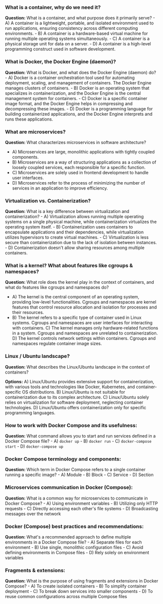 ### What is a container, why do we need it?
**Question:** What is a container, and what purpose does it primarily serve?
	- A) A container is a lightweight, portable, and isolated environment used to run applications, ensuring consistency across different computing environments.
	- B) A container is a hardware-based virtual machine for running multiple operating systems simultaneously.
	- C) A container is a physical storage unit for data on a server.
	- D) A container is a high-level programming construct used in software development.
### What is Docker, the Docker Engine (daemon)?
**Question:** What is Docker, and what does the Docker Engine (daemon) do?
	- A) Docker is a container orchestration tool used for automating deployment, scaling, and management of containers. The Docker Engine manages clusters of containers.
	- B) Docker is an operating system that specializes in containerization, and the Docker Engine is the central management system for containers.
	- C) Docker is a specific container image format, and the Docker Engine helps in compressing and decompressing these images.
	- D) Docker is a programming language for building containerized applications, and the Docker Engine interprets and runs these applications.

### What are microservices?
**Question:** What characterizes microservices in software architecture?
- A) Microservices are large, monolithic applications with tightly coupled components.
- B) Microservices are a way of structuring applications as a collection of loosely coupled services, each responsible for a specific function.
- C) Microservices are solely used in frontend development to handle user interfaces.
- D) Microservices refer to the process of minimizing the number of services in an application to improve efficiency.

### Virtualization vs. Containerization?
**Question:** What is a key difference between virtualization and containerization?
	- A) Virtualization allows running multiple operating systems on a single physical machine, while containerization virtualizes the operating system itself.
	- B) Containerization uses containers to encapsulate applications and their dependencies, while virtualization utilizes hypervisors to create virtual machines.
	- C) Virtualization is less secure than containerization due to the lack of isolation between instances.
	- D) Containerization doesn't allow sharing resources among multiple containers.

### What is a kernel? What about features like cgroups & namespaces?
**Question:** What role does the kernel play in the context of containers, and what do features like cgroups and namespaces do?
- A) The kernel is the central component of an operating system, providing low-level functionalities. Cgroups and namespaces are kernel features that control resource allocation and isolation for processes and their resources.
- B) The kernel refers to a specific type of container used in Linux systems. Cgroups and namespaces are user interfaces for interacting with containers. C) The kernel manages only hardware-related functions in a system. Cgroups and namespaces are unrelated to containerization. D) The kernel controls network settings within containers. Cgroups and namespaces regulate container image sizes.

### Linux / Ubuntu landscape?

**Question:** What describes the Linux/Ubuntu landscape in the context of containers?

**Options:** A) Linux/Ubuntu provides extensive support for containerization, with various tools and technologies like Docker, Kubernetes, and container-specific OS distributions. B) Linux/Ubuntu is not suitable for containerization due to its complex architecture. C) Linux/Ubuntu solely relies on virtualization for software deployment, neglecting container technologies. D) Linux/Ubuntu offers containerization only for specific programming languages.
### How to work with Docker Compose and its usefulness:
**Question:** What command allows you to start and run services defined in a Docker Compose file?
    - A) `docker up`
    - B) `docker run`
    - C) `docker-compose start`
    - D) `docker-compose up`
### Docker Compose terminology and components:
**Question:** Which term in Docker Compose refers to a single container running a specific image?
    - A) Module
    - B) Block
    - C) Service
    - D) Section
### Microservices communication in Docker (Compose):
**Question:** What is a common way for microservices to communicate in Docker Compose?
    - A) Using environment variables
    - B) Utilizing only HTTP requests
    - C) Directly accessing each other's file systems
    - D) Broadcasting messages over the network
### Docker (Compose) best practices and recommendations:
**Question:** What's a recommended approach to define multiple environments in a Docker Compose file?
    - A) Separate files for each environment
    - B) Use single, monolithic configuration files
    - C) Avoid defining environments in Compose files
    - D) Rely solely on environment variables
### Fragments & extensions:
**Question:** What is the purpose of using fragments and extensions in Docker Compose?
    - A) To create isolated containers
    - B) To simplify container deployment
    - C) To break down services into smaller components
    - D) To reuse common configurations across multiple Compose files